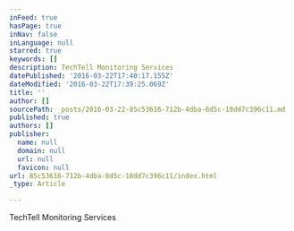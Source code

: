 ```yaml
---
inFeed: true
hasPage: true
inNav: false
inLanguage: null
starred: true
keywords: []
description: TechTell Monitoring Services
datePublished: '2016-03-22T17:40:17.155Z'
dateModified: '2016-03-22T17:39:25.069Z'
title: ''
author: []
sourcePath: _posts/2016-03-22-85c53616-712b-4dba-8d5c-18dd7c396c11.md
published: true
authors: []
publisher:
  name: null
  domain: null
  url: null
  favicon: null
url: 85c53616-712b-4dba-8d5c-18dd7c396c11/index.html
_type: Article

---
```

TechTell Monitoring Services